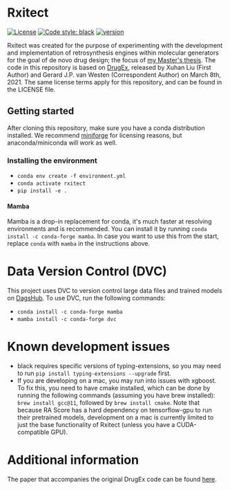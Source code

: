 # Rxitect
[![License](https://img.shields.io/github/license/naisuu/rxitect)](https://github.com/naisuu/rxitect/blob/main/LICENSE)
[![Code style: black](https://img.shields.io/badge/code%20style-black-000000.svg)](https://github.com/python/black) 
[![version](https://img.shields.io/github/v/release/naisuu/rxitect)](https://github.com/naisuu/rxitect/releases)

Rxitect was created for the purpose of experimenting with the development and implementation of retrosynthesis engines within molecular generators for the goal of de novo drug design; the focus of [my Master's thesis](TODO).
The code in this repository is based on [DrugEx](https://github.com/XuhanLiu/DrugEx), released by Xuhan Liu (First Author) and Gerard J.P. van Westen (Correspondent Author) on March 8th, 2021. The same license terms apply for this repository, and can be found in the LICENSE file.

## Getting started
After cloning this repository, make sure you have a conda distribution installed. We recommend [miniforge](https://github.com/conda-forge/miniforge) for licensing reasons, but anaconda/miniconda will work as well.

### Installing the environment
- `conda env create -f environment.yml`
- `conda activate rxitect`
- `pip install -e .`

#### Mamba
Mamba is a drop-in replacement for conda, it's much faster at resolving environments and is recommended.
You can install it by running `conda install -c conda-forge mamba`.
In case you want to use this from the start, replace `conda` with `mamba` in the instructions above.

# Data Version Control (DVC)
This project uses DVC to version control large data files and trained models on [DagsHub](https://dagshub.com/naisuu/rxitect).
To use DVC, run the following commands:
- `conda install -c conda-forge mamba`
- `mamba install -c conda-forge dvc`


# Known development issues
- black requires specific versions of typing-extensions, so you may need to run ```pip install typing-extensions --upgrade``` first.
- If you are developing on a mac, you may run into issues with xgboost. To fix this, you need to have cmake installed, which can be done by running the following commands (assuming you have brew installed): `brew install gcc@11`, followed by `brew install cmake`. Note that because RA Score has a hard dependency on tensorflow-gpu to run their pretrained models, development on a mac is currently limited to just the base functionality of Rxitect (unless you have a CUDA-compatible GPU).

# Additional information
The paper that accompanies the original DrugEx code can be found [here](https://chemrxiv.org/engage/chemrxiv/article-details/60c75834469df47f67f455b9).